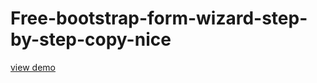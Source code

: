# Free-bootstrap-form-wizard-step-by-step-copy-nice
<a href="http://webi4u.com/web/article/Free-bootstrap-form-wizard-step-by-step-copy-nice/">
  view demo
  </a>
